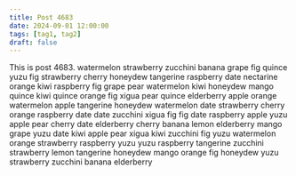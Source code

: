 ```yaml
---
title: Post 4683
date: 2024-09-01 12:00:00
tags: [tag1, tag2]
draft: false
---
```

This is post 4683.
watermelon
strawberry
zucchini
banana
grape
fig
quince
yuzu
fig
strawberry
cherry
honeydew
tangerine
raspberry
date
nectarine
orange
kiwi
raspberry
fig
grape
pear
watermelon
kiwi
honeydew
mango
quince
kiwi
quince
orange
fig
xigua
pear
quince
elderberry
apple
orange
watermelon
apple
tangerine
honeydew
watermelon
date
strawberry
cherry
orange
raspberry
date
date
zucchini
xigua
fig
fig
date
raspberry
apple
yuzu
apple
pear
cherry
date
elderberry
cherry
banana
lemon
elderberry
mango
grape
yuzu
date
kiwi
apple
pear
xigua
kiwi
zucchini
fig
yuzu
watermelon
orange
strawberry
raspberry
yuzu
yuzu
raspberry
tangerine
zucchini
strawberry
lemon
tangerine
honeydew
mango
orange
fig
honeydew
yuzu
strawberry
zucchini
banana
elderberry
